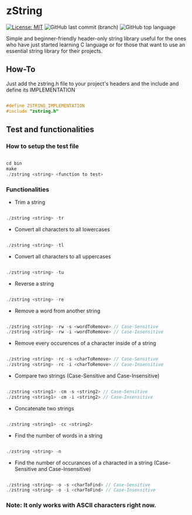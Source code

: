 # zString

[![License: MIT](https://img.shields.io/badge/License-MIT-yellow.svg)](https://opensource.org/licenses/MIT)
![GitHub last commit (branch)](https://img.shields.io/github/last-commit/zLouis043/zString/main)
![GitHub top language](https://img.shields.io/github/languages/top/zLouis043/zString)

Simple and beginner-friendly header-only string library useful for the ones who have just started learning C language or for those that want to use an essential string library for their projects.

## How-To
Just add the zstring.h file to your project's headers and the include and define its IMPLEMENTATION 

```c

#define ZSTRING_IMPLEMENTATION
#include "zstring.h"

```

## Test and functionalities 

### How to setup the test file

```c

cd bin
make 
./zstring <string> <function to test>

```

### Functionalities 

* Trim a string

```c

./zstring <string> -tr 

```

* Convert all characters to all lowercases

```c

./zstring <string> -tl 

```

* Convert all characters to all uppercases

```c

./zstring <string> -tu 

```

* Reverse a string

```c

./zstring <string> -re 

```

* Remove a word from another string

```c

./zstring <string> -rw -s <wordToRemove> // Case-Sensitive
./zstring <string> -rw -i <wordToRemove> // Case-Insensitive

```

* Remove every occurences of a character inside of a string

```c

./zstring <string> -rc -s <charToRemove> // Case-Sensitive
./zstring <string> -rc -i <charToRemove> // Case-Insensitive

```

* Compare two strings (Case-Sensitive and Case-Insensitive)

```c

./zstring <string1> -cm -s <string2> // Case-Sensitive
./zstring <string1> -cm -i <string2> // Case-Insensitive

```

* Concatenate two strings

```c

./zstring <string1> -cc <string2> 

```

* Find the number of words in a string

```c

./zstring <string> -n

```

* Find the number of occurances of a characted in a string (Case-Sensitive and Case-Insensitive)

```c

./zstring <string> -o -s <charToFind> // Case-Sensitive
./zstring <string> -o -i <charToFind> // Case-Insensitive

```

### Note: It only works with ASCII characters right now. 


 
